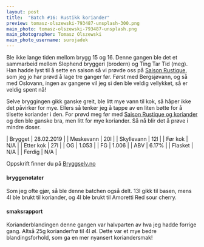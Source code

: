 ```yaml
---
layout: post
title:  "Batch #16: Rustikk koriander"
preview: tomasz-olszewski-793487-unsplash-300.png
main_photo: tomasz-olszewski-793487-unsplash.png
main_photographer: Tomasz Olszewski
main_photo_username: surojadek
---
```


Ble ikke lange tiden mellom brygg 15 og 16. Denne gangen ble det et sammarbeid mellom Slephend bryggeri (brodern) og Ting Tar Tid (meg). Han hadde lyst til å sette en saison så vi prøvde oss på [Saison Rustique](/batch/07-saison-rustique), som jeg jo har prøvd å lage tre ganger før. Først med Bergsjøvann, og så med Oslovann, ingen av gangene vil jeg si den ble veldig vellykket, så er veldig spent nå!

Selve bryggingen gikk ganske greit, ble litt mye vann til kok, så håper ikke det påvirker for mye. Ellers så tenker jeg å tappe av en liten bøtte for å tilsette koriander i den. For prøvd meg før med [Saison Rustique og koriander](/batch/08-rustikk-koriander) og den ble ganske bra, men litt for mye koriander. Så nå blir det å prøve i mindre doser.


| Brygget    | 28.02.2019 |
| Meskevann  | 20l        |
| Skyllevann | 12l        |
| Før kok    | N/A        |
| Etter kok  | 27l        |
| OG         | 1.053      |
| FG         | 1.006      |
| ABV        | 6.17%      |
| Flasket    | N/A        |
| Ferdig     | N/A        |


Oppskrift finner du på [Bryggselv.no](https://www.bryggselv.no/finest/104872/saison-rustique-allgrain-%C3%B8lsett-25-liter)


#### bryggenotater

Som jeg ofte gjør, så ble denne batchen også delt. 13l gikk til basen, mens 4l ble brukt til koriander, og 4l ble brukt til Amoretti Red sour cherry.


#### smaksrapport

Korianderblandingen denne gangen var halvparten av hva jeg hadde forrige gang. Altså 25g korianderfrø til 4l øl. Dette var et mye bedre blandingsforhold, som ga en mer nyansert koriandersmak!
